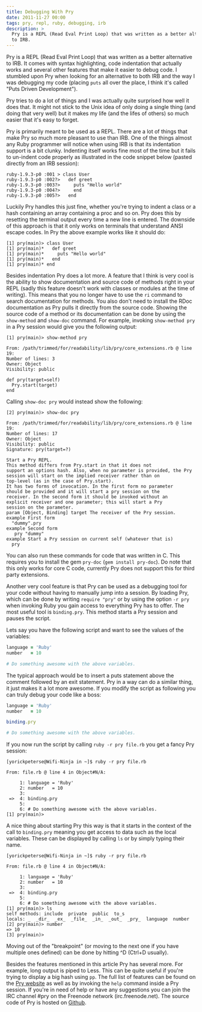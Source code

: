 ```yaml
---
title: Debugging With Pry
date: 2011-11-27 00:00
tags: pry, repl, ruby, debugging, irb
description: >
  Pry is a REPL (Read Eval Print Loop) that was written as a better alternative
  to IRB.
---
```

<!-- vale off -->

Pry is a REPL (Read Eval Print Loop) that was written as a better alternative
to IRB. It comes with syntax highlighting, code indentation that actually works
and several other features that make it easier to debug code. I stumbled upon
Pry when looking for an alternative to both IRB and the way I was debugging my
code (placing ``puts`` all over the place, I think it's called "Puts Driven
Development").

Pry tries to do a lot of things and I was actually quite surprised how well it
does that. It might not stick to the Unix idea of only doing a single thing
(and doing that very well) but it makes my life (and the lifes of others) so
much easier that it's easy to forget.

Pry is primarily meant to be used as a REPL. There are a lot of things that
make Pry so much more pleasant to use than IRB. One of the things almost any
Ruby programmer will notice when using IRB is that its indentation support is a
bit clunky. Indenting itself works fine most of the time but it fails to
un-indent code properly as illustrated in the code snippet below (pasted
directly from an IRB session):

```
ruby-1.9.3-p0 :001 > class User
ruby-1.9.3-p0 :002?>   def greet
ruby-1.9.3-p0 :003?>     puts "Hello world"
ruby-1.9.3-p0 :004?>     end
ruby-1.9.3-p0 :005?>   end
```

Luckily Pry handles this just fine, whether you're trying to indent a class or
a hash containing an array containing a proc and so on. Pry does this by
resetting the terminal output every time a new line is entered. The downside of
this approach is that it only works on terminals that understand ANSI escape
codes.  In Pry the above example works like it should do:

```
[1] pry(main)> class User
[1] pry(main)*   def greet
[1] pry(main)*     puts "Hello world"
[1] pry(main)*   end
[1] pry(main)* end
```

Besides indentation Pry does a lot more. A feature that I think is very cool is
the ability to show documentation and source code of methods right in your REPL
(sadly this feature doesn't work with classes or modules at the time of
writing). This means that you no longer have to use the ``ri`` command to
search documentation for methods. You also don't need to install the RDoc
documentation as Pry pulls it directly from the source code. Showing the source
code of a method or its documentation can be done by using the ``show-method``
and ``show-doc`` command. For example, invoking ``show-method pry`` in a Pry
session would give you the following output:

```
[1] pry(main)> show-method pry

From: /path/trimmed/for/readability/lib/pry/core_extensions.rb @ line 19:
Number of lines: 3
Owner: Object
Visibility: public

def pry(target=self)
  Pry.start(target)
end
```

Calling ``show-doc pry`` would instead show the following:

```
[2] pry(main)> show-doc pry

From: /path/trimmed/for/readability/lib/pry/core_extensions.rb @ line 19:
Number of lines: 17
Owner: Object
Visibility: public
Signature: pry(target=?)

Start a Pry REPL.
This method differs from Pry.start in that it does not
support an options hash. Also, when no parameter is provided, the Pry
session will start on the implied receiver rather than on
top-level (as in the case of Pry.start).
It has two forms of invocation. In the first form no parameter
should be provided and it will start a pry session on the
receiver. In the second form it should be invoked without an
explicit receiver and one parameter; this will start a Pry
session on the parameter.
param [Object, Binding] target The receiver of the Pry session.
example First form
  "dummy".pry
example Second form
   pry "dummy"
example Start a Pry session on current self (whatever that is)
  pry
```

You can also run these commands for code that was written in C. This requires
you to install the gem ``pry-doc`` (``gem install pry-doc``). Do note that this
only works for core C code, currently Pry does not support this for third party
extensions.

Another very cool feature is that Pry can be used as a debugging tool for your
code without having to manually jump into a session. By loading Pry, which can
be done by writing ``require "pry"`` or by using the option ``-r pry`` when
invoking Ruby you gain access to everything Pry has to offer. The most useful
tool is ``binding.pry``. This method starts a Pry session and pauses the
script.

Lets say you have the following script and want to see the values of the
variables:

```ruby
language = 'Ruby'
number   = 10

# Do something awesome with the above variables.
```

The typical approach would be to insert a puts statement above the comment
followed by an exit statement. Pry in a way can do a similar thing, it just
makes it a lot more awesome. If you modify the script as following you can
truly debug your code like a boss:

```ruby
language = 'Ruby'
number   = 10

binding.pry

# Do something awesome with the above variables.
```

If you now run the script by calling ``ruby -r pry file.rb`` you get a fancy
Pry session:

```
[yorickpeterse@Wifi-Ninja in ~]$ ruby -r pry file.rb

From: file.rb @ line 4 in Object#N/A:

     1: language = 'Ruby'
     2: number   = 10
     3:
 =>  4: binding.pry
     5:
     6: # Do something awesome with the above variables.
[1] pry(main)>
```

A nice thing about starting Pry this way is that it starts in the context of
the call to ``binding.pry`` meaning you get access to data such as the local
variables. These can be displayed by calling ``ls`` or by simply typing their
name.

```
[yorickpeterse@Wifi-Ninja in ~]$ ruby -r pry file.rb

From: file.rb @ line 4 in Object#N/A:

     1: language = 'Ruby'
     2: number   = 10
     3:
 =>  4: binding.pry
     5:
     6: # Do something awesome with the above variables.
[1] pry(main)> ls
self methods: include  private  public  to_s
locals: _  _dir_  _ex_  _file_  _in_  _out_  _pry_  language  number
[2] pry(main)> number
=> 10
[3] pry(main)>
```

Moving out of the "breakpoint" (or moving to the next one if you have multiple
ones defined) can be done by hitting ^D (Ctrl+D usually).

Besides the features mentioned in this article Pry has several more. For
example, long output is piped to Less. This can be quite useful if you're
trying to display a big hash using ``pp``. The full list of features can be
found on the [Pry website][pry website] as well as by invoking the ``help``
command inside a Pry session. If you're in need of help or have any suggestions
you can join the IRC channel #pry on the Freenode network (irc.freenode.net).
The source code of Pry is hosted on [Github][pry github].

[pry website]: http://pry.github.com/
[pry github]: http://github.com/pry/pry
